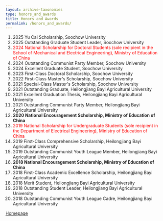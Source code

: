```yaml
---
layout: archive-taxonomies
type: honors_and_awards
title: Honors and Awards
permalink: /honors_and_awards/
---
```

1. 2025 Yu Cai Scholarship, Soochow University  
2. 2025 Outstanding Graduate Student Leader, Soochow University  
3. <span style="color:red">2024 National Scholarship for Doctoral Students (sole recipient in the School of Mechanical and Electrical Engineering), Ministry of Education of China</span>  
4. 2024 Outstanding Communist Party Member, Soochow University  
5. 2024 Excellent Graduate Student, Soochow University  
6. 2023 First-Class Doctoral Scholarship, Soochow University  
7. 2022 First-Class Master's Scholarship, Soochow University  
8. 2021 Special-Class Master's Scholarship, Soochow University  
9. 2021 Outstanding Graduate, Heilongjiang Bayi Agricultural University  
10. 2021 Excellent Graduation Thesis, Heilongjiang Bayi Agricultural University  
11. 2021 Outstanding Communist Party Member, Heilongjiang Bayi Agricultural University  
12. **2020 National Encouragement Scholarship, Ministry of Education of China**  
13. <span style="color:red">2019 National Scholarship for Undergraduate Students (sole recipient in the Department of Electrical Engineering), Ministry of Education of China</span>  
14. 2019 First-Class Comprehensive Scholarship, Heilongjiang Bayi Agricultural University  
15. 2019 Outstanding Communist Youth League Member, Heilongjiang Bayi Agricultural University  
16. **2018 National Encouragement Scholarship, Ministry of Education of China**  
17. 2018 First-Class Academic Excellence Scholarship, Heilongjiang Bayi Agricultural University  
18. 2018 Merit Student, Heilongjiang Bayi Agricultural University  
19. 2018 Outstanding Student Leader, Heilongjiang Bayi Agricultural University  
20. 2018 Outstanding Communist Youth League Cadre, Heilongjiang Bayi Agricultural University  


[Homepage](https://qtchen730.github.io/qtchen.github.io/)


